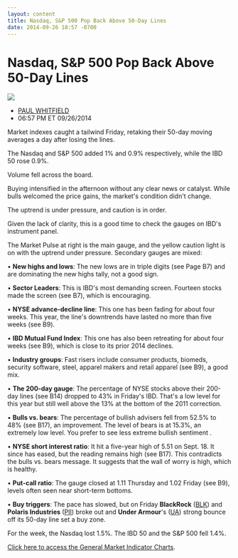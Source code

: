 ```yaml
---
layout: content
title: Nasdaq, S&P 500 Pop Back Above 50-Day Lines
date: 2014-09-26 18:57 -0700
---
```



Nasdaq, S&P 500 Pop Back Above 50-Day Lines
============================================


![](https://www.investors.com/wp-content/uploads/ibd-migrated-images/MPv_140929_635473434795704503.png)

* [PAUL WHITFIELD](https://www.investors.com/author/whitfieldp/ "Posts by PAUL WHITFIELD")
* 06:57 PM ET 09/26/2014




Market indexes caught a tailwind Friday, retaking their 50-day moving averages a day after losing the lines.

  

The Nasdaq and S&P 500 added 1% and 0.9% respectively, while the IBD 50 rose 0.9%.

  

Volume fell across the board.

  

Buying intensified in the afternoon without any clear news or catalyst. While bulls welcomed the price gains, the market's condition didn't change.

  

The uptrend is under pressure, and caution is in order.

  

Given the lack of clarity, this is a good time to check the gauges on IBD's instrument panel.

  

The Market Pulse at right is the main gauge, and the yellow caution light is on with the uptrend under pressure. Secondary gauges are mixed:

  

• **New highs and lows**: The new lows are in triple digits (see Page B7) and are dominating the new highs tally, not a good sign.

  

• **Sector Leaders**: This is IBD's most demanding screen. Fourteen stocks made the screen (see B7), which is encouraging.

  

• **NYSE advance-decline line**: This one has been fading for about four weeks. This year, the line's downtrends have lasted no more than five weeks (see B9).

  

• **IBD Mutual Fund Index**: This one has also been retreating for about four weeks (see B9), which is close to its prior 2014 declines.

  

• **Industry groups**: Fast risers include consumer products, biomeds, security software, steel, apparel makers and retail apparel (see B9), a good mix.

  

• **The 200-day gauge**: The percentage of NYSE stocks above their 200-day lines (see B14) dropped to 43% in Friday's IBD. That's a low level for this year but still well above the 13% at the bottom of the 2011 correction.

  

• **Bulls vs. bears**: The percentage of bullish advisers fell from 52.5% to 48% (see B17), an improvement. The level of bears is at 15.3%, an extremely low level. You prefer to see less extreme bullish sentiment .

  

• **NYSE short interest ratio**: It hit a five-year high of 5.51 on Sept. 18. It since has eased, but the reading remains high (see B17). This contradicts the bulls vs. bears message. It suggests that the wall of worry is high, which is healthy.

  

• **Put-call ratio**: The gauge closed at 1.11 Thursday and 1.02 Friday (see B9), levels often seen near short-term bottoms.

  

• **Buy triggers**: The pace has slowed, but on Friday **BlackRock** ([BLK](https://research.investors.com/quote.aspx?symbol=BLK)) and **Polaris Industries** ([PII](https://research.investors.com/quote.aspx?symbol=PII)) broke out and **Under Armour**'s ([UA](https://research.investors.com/quote.aspx?symbol=UA)) strong bounce off its 50-day line set a buy zone.

  

For the week, the Nasdaq lost 1.5%. The IBD 50 and the S&P 500 fell 1.4%.

  

[Click here to access the General Market Indicator Charts](https://www.investors.com/pdf/GMI_092914.pdf).




